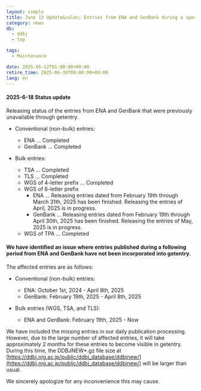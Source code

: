 ```yaml
---
layout: simple
title: June 13 Update&colon; Entries from ENA and GenBank during a specific period are not being reflected in getentry
category: news
db:
  - ddbj
  - top

tags:
  - Maintenance

date: 2025-05-12T01:00:00+09:00
retire_time: 2025-06-30T09:00:00+09:00
lang: en
---
```


#### 2025-6-18 Status update

Releasing status of the entries from ENA and GenBank that were previously unavailable through getentry.

- Conventional (non-bulk) entries:
    - ENA ... Completed
    - GenBank ... Completed

- Bulk entries:
    - TSA ... Completed
    - TLS ... Completed
    - WGS of 4-letter prefix ... Completed
    - WGS of 6-letter prefix
        - ENA ... Releasing entries dated from February 19th through March 31th, 2025 has been finished. Releasing the entries of April, 2025 is in progress.
        - GenBank ... Releasing entries dated from February 19th through April 30th, 2025 has been finished. Releasing the entries of May, 2025 is in progress.
    - WGS of TPA ... Completed


#### We have identified an issue where entries published during a following period from ENA and GenBank have not been incorporated into getentry.

The affected entries are as follows:
- Conventional (non-bulk) entries:
    - ENA: October 1st, 2024 - April 8th, 2025
    - GenBank: February 19th, 2025 - April 8th, 2025

- Bulk entries (WGS, TSA, and TLS):
    - ENA and GenBank: February 19th, 2025 - Now

We have included the missing entries in our daily publication processing. However, due to the large number of affected entries, it will take approximately 2 months for these entries to become visible in getentry. During this time, the DDBJNEW*.gz file size at 
[https://ddbj.nig.ac.jp/public/ddbj_database/ddbjnew/](https://ddbj.nig.ac.jp/public/ddbj_database/ddbjnew/) will be larger than usual.

We sincerely apologize for any inconvenience this may cause.
